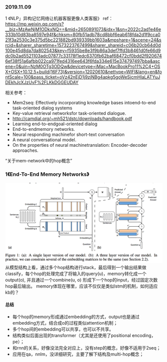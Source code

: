 ### 2019.11.09
1 《NLP」异构记忆网络让机器客服更像人类客服》
ref：https://mp.weixin.qq.com/s?__biz=MzAwNjM1ODkxNQ==&mid=2650891073&idx=1&sn=2022c2ad1e46e333b10d83ba8597e94f&chksm=80fb51adb78cd8bbf6eab618fda2d1f9cca021f3a2530c3e375d5bc221882bd939339bb1603a&mpshare=1&scene=24&srcid=&sharer_sharetime=1573223767499&sharer_shareid=c06b20cb64d0d100e45d8da7da802543&key=f5935be8e3f9b86a3def7ffd3b8461d0fe66d9dc0b2ad5521103adc07877c33178f1edc6370fb62baf68472cf0bdd2f9206746ef38f51a6afbb022ca971fed4316ee643f6fda334e615e374797497bba&ascene=0&uin=NzM0OTg3ODQw&devicetype=iMac+MacBookPro11%2C4+OSX+OSX+10.12.5+build(16F73)&version=12020610&nettype=WIFI&lang=en&fontScale=100&pass_ticket=oVz42nEjD1j9zjNBg4apkg5goWeSjcmHIaLATYuJDEkhJcXJzUvF%2FLKkDGGEUDAY

相关参考：
- Mem2seq: Effectively incorporating knowledge bases intoend-to-end task-oriented dialog systems
- Key-value retrieval networksfor task-oriented dialogue.
- http://camdial.org/~mh521/dstc/downloads/handbook.pdf
- Learning end-to-endgoal-oriented dialog
- End-to-endmemory networks.
- Neural responding machinefor short-text conversation
- A neural conversational model.
- On the properties of neural machinetranslation: Encoder-decoder approaches.

“关于mem-network中的hop概念”
### 1《End-To-End Memory Networks》
![模型框架图](https://raw.githubusercontent.com/bigheary/markdown_pics/master/%E5%B1%8F%E5%B9%95%E5%BF%AB%E7%85%A7%202019-11-09%20%E4%B8%8B%E5%8D%8812.48.27.png)
从模型结构上看，通过多个hop结构进行stack，最后得到一个输出结果做classify，每个hop的处理完成了将输入的query(u)，memory转化成一个output(o), 并且通过一个combine(u, o) 形成下一个hop的input，经过固定次数hop最后输出。
memory体现在哪里，应该不仅仅是类似lstm的机制，如何适应kb的？
#### 总结
- 每个hop的memory形成通过embedding的方式，output也是通过embedding方式，结合成o的过程类似attention机制；
- 多个hop间的embedding可以共享，也可以不共享。
- 结构类似后面出现的transformer（尤其是还使用了positional encoding，pe）；
- 和rnn的关系，好像没法完全对应上，没有step的概念，好像不适用于2seq；
- 应用在qa，nnlm，没详细研究，主要了解下结构及multi-hop概念；
